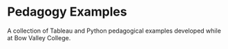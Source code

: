 # Pedagogy Examples
A collection of Tableau and Python pedagogical examples developed while at Bow Valley College. 
